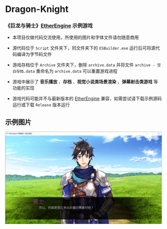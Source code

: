 # Dragon-Knight

### 《巨龙与骑士》[EtherEngine](https://github.com/VoidmatrixHeathcliff/EtherEngine) 示例游戏

+ 本项目仅做代码交流使用，所使用的图片和字体文件请勿随意商用

+ 源代码位于 `Script` 文件夹下，同文件夹下的 `ESBuilder.exe` 运行后可将源代码编译为字节码文件

+ 游戏存档位于 `Archive` 文件夹下，删除 `archive.data` 并将文件 `archive - 空白存档.data` 重命名为 `archive.data` 可以重置游戏进程

+ 游戏中展示了 **音乐播放** 、**存档** 、**视觉小说类场景渲染** 、**弹幕射击类游戏**  等功能的实现

+ 游戏代码可能并不与最新版本的 [EtherEngine](https://github.com/VoidmatrixHeathcliff/EtherEngine) 兼容，如需尝试请下载示例源码运行或下载 `Release` 版本运行

## 示例图片

![示例图片](示例图片.jpg)